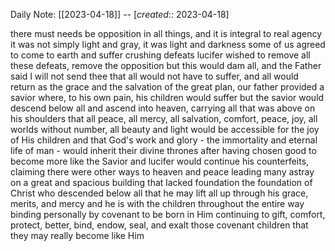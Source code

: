 Daily Note: [[2023-04-18]] -- [*created*:: 2023-04-18]

there must needs be opposition in all things, and it is integral to real agency
it was not simply light and gray, it was light and darkness
some of us agreed to come to earth and suffer crushing defeats
lucifer wished to remove all these defeats, remove the opposition
but this would dam all, and the Father said I will not send thee
that all would not have to suffer, and all would return
as the grace and the salvation of the great plan, our father provided a savior
where, to his own pain, his children would suffer
but the savior would descend below all
and ascend into heaven, carrying all that was above on his shoulders
that all peace, all mercy, all salvation, comfort, peace, joy, all worlds without number, all beauty and light would be accessible for the joy of His children
and that God's work and glory - the immortality and eternal life of man - would inherit their divine thrones after having chosen good to become more like the Savior
and lucifer would continue his counterfeits, claiming there were other ways to heaven and peace
leading many astray on a  great and spacious building that lacked foundation
the foundation of Christ
who descended below all that he may lift all up through his grace, merits, and mercy
and he is with the children throughout the entire way
binding personally by covenant to be born in Him
continuing to gift, comfort, protect, better, bind, endow, seal, and exalt those covenant children
that they may really become like Him